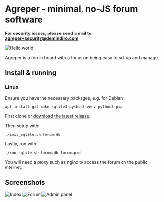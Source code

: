 # Agreper - minimal, no-JS forum software

**For security issues, please send a mail to agreper+security@demindiro.com**

![Hello world!](https://static.agreper.com/hello_world.png)

Agreper is a forum board with a focus on being easy to set up and manage.

## Install & running

### Linux

Ensure you have the necessary packages, e.g. for Debian:

```
apt install git make sqlite3 python3-venv python3-pip
```

First clone or [download the latest release](https://github.com/Demindiro/agreper/archive/refs/tags/v0.1.1.tar.gz).

Then setup with:

```
./init_sqlite.sh forum.db
```

Lastly, run with:

```
./run_sqlite.sh forum.db forum.pid
```

You will need a proxy such as nginx to access the forum on the public internet.

## Screenshots

![Index](https://static.agreper.com/index.png)
![Forum](https://static.agreper.com/forum.png)
![Admin panel](https://static.agreper.com/admin_panel.png)
